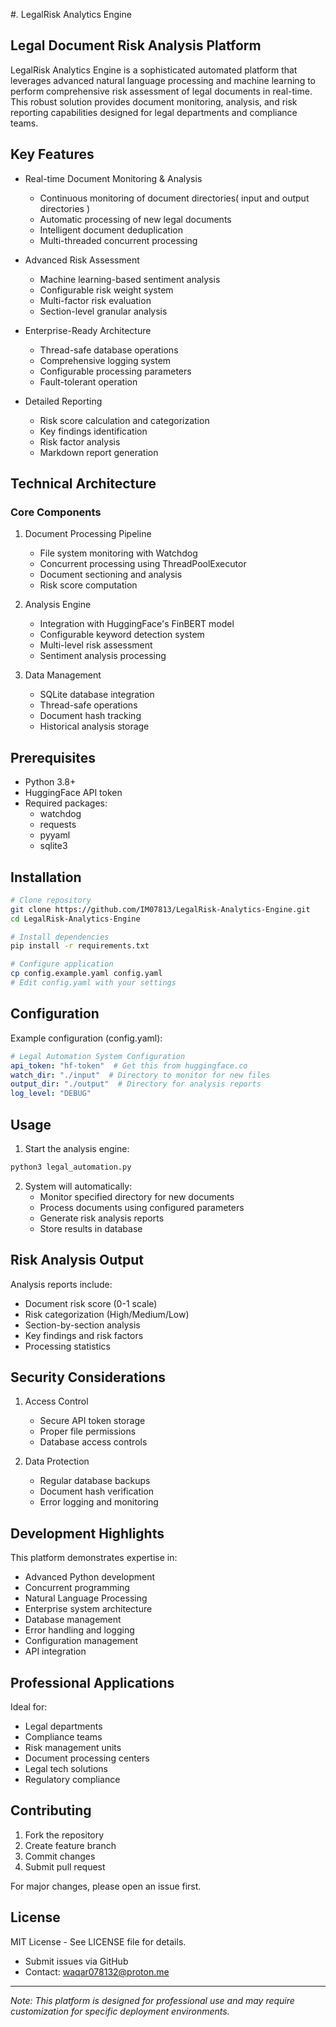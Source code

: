 #. LegalRisk Analytics Engine

## Legal Document Risk Analysis Platform

LegalRisk Analytics Engine is a sophisticated automated platform that leverages advanced natural language processing and machine learning to perform comprehensive risk assessment of legal documents in real-time. This robust solution provides document monitoring, analysis, and risk reporting capabilities designed for legal departments and compliance teams.

## Key Features

- Real-time Document Monitoring & Analysis
  - Continuous monitoring of document directories( input and output directories )
  - Automatic processing of new legal documents
  - Intelligent document deduplication
  - Multi-threaded concurrent processing

- Advanced Risk Assessment
  - Machine learning-based sentiment analysis
  - Configurable risk weight system
  - Multi-factor risk evaluation
  - Section-level granular analysis

- Enterprise-Ready Architecture
  - Thread-safe database operations
  - Comprehensive logging system
  - Configurable processing parameters
  - Fault-tolerant operation

- Detailed Reporting
  - Risk score calculation and categorization
  - Key findings identification
  - Risk factor analysis
  - Markdown report generation

## Technical Architecture

### Core Components

1. Document Processing Pipeline
   - File system monitoring with Watchdog
   - Concurrent processing using ThreadPoolExecutor
   - Document sectioning and analysis
   - Risk score computation

2. Analysis Engine
   - Integration with HuggingFace's FinBERT model
   - Configurable keyword detection system
   - Multi-level risk assessment
   - Sentiment analysis processing

3. Data Management
   - SQLite database integration
   - Thread-safe operations
   - Document hash tracking
   - Historical analysis storage

## Prerequisites

- Python 3.8+
- HuggingFace API token
- Required packages:
  - watchdog
  - requests
  - pyyaml
  - sqlite3

## Installation

```bash
# Clone repository
git clone https://github.com/IM07813/LegalRisk-Analytics-Engine.git
cd LegalRisk-Analytics-Engine

# Install dependencies
pip install -r requirements.txt

# Configure application
cp config.example.yaml config.yaml
# Edit config.yaml with your settings
```

## Configuration

Example configuration (config.yaml):
```yaml
# Legal Automation System Configuration
api_token: "hf-token"  # Get this from huggingface.co
watch_dir: "./input"  # Directory to monitor for new files
output_dir: "./output"  # Directory for analysis reports
log_level: "DEBUG"


```

## Usage

1. Start the analysis engine:
```bash
python3 legal_automation.py
```

2. System will automatically:
   - Monitor specified directory for new documents
   - Process documents using configured parameters
   - Generate risk analysis reports
   - Store results in database

## Risk Analysis Output

Analysis reports include:
- Document risk score (0-1 scale)
- Risk categorization (High/Medium/Low)
- Section-by-section analysis
- Key findings and risk factors
- Processing statistics

## Security Considerations

1. Access Control
   - Secure API token storage
   - Proper file permissions
   - Database access controls

2. Data Protection
   - Regular database backups
   - Document hash verification
   - Error logging and monitoring

## Development Highlights

This platform demonstrates expertise in:
- Advanced Python development
- Concurrent programming
- Natural Language Processing
- Enterprise system architecture
- Database management
- Error handling and logging
- Configuration management
- API integration

## Professional Applications

Ideal for:
- Legal departments
- Compliance teams
- Risk management units
- Document processing centers
- Legal tech solutions
- Regulatory compliance

## Contributing

1. Fork the repository
2. Create feature branch
3. Commit changes
4. Submit pull request

For major changes, please open an issue first.

## License

MIT License - See LICENSE file for details.



- Submit issues via GitHub
- Contact: waqar078132@proton.me

---

*Note: This platform is designed for professional use and may require customization for specific deployment environments.*
